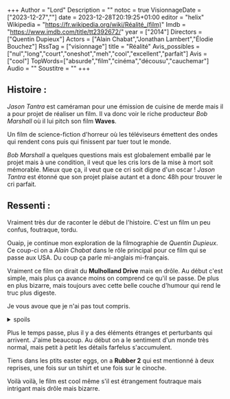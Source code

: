+++
Author = "Lord"
Description = ""
notoc = true
VisionnageDate = ["2023-12-27",""]
date = 2023-12-28T20:19:25+01:00
editor = "helix"
Wikipedia = "https://fr.wikipedia.org/wiki/Réalité_(film)"
Imdb = "https://www.imdb.com/title/tt2392672/"
year = ["2014"]
Directors = ["Quentin Dupieux"]
Actors = ["Alain Chabat","Jonathan Lambert","Élodie Bouchez"]
RssTag = ["visionnage"]
title = "Réalité"
Avis_possibles = ["nul","long","court","oneshot","meh","cool","excellent","parfait"]
Avis = ["cool"] 
TopWords=["absurde","film","cinéma","décousu","cauchemar"]
Audio = ""
Soustitre = ""
+++
## Histoire : 
*Jason Tantra* est caméraman pour une émission de cuisine de merde mais il a pour projet de réaliser un film.
Il va donc voir le riche producteur *Bob Marshall* où il lui pitch son film **Waves**.

Un film de science-fiction d'horreur où les téléviseurs émettent des ondes qui rendent cons puis qui finissent par tuer tout le monde.

*Bob Marshall* a quelques questions mais est globalement emballé par le projet mais à une condition, il veut que les cris lors de la mise à mort soit mémorable.
Mieux que ça, il veut que ce cri soit digne d'un oscar !
*Jason Tantra* est étonné que son projet plaise autant et a donc 48h pour trouver le cri parfait.

## Ressenti :
Vraiment très dur de raconter le début de l'histoire.
C'est un film un peu confus, foutraque, tordu.

Ouaip, je continue mon exploration de la filmographie de *Quentin Dupieux*.
Ce coup-ci on a *Alain Chabat* dans le rôle principal pour ce film qui se passe aux USA.
Du coup ça parle mi-anglais mi-français.

Vraiment ce film on dirait du **Mulholland Drive** mais en drôle.
Au début c'est simple, mais plus ça avance moins on comprend ce qu'il se passe.
De plus en plus bizarre, mais toujours avec cette belle couche d'humour qui rend le truc plus digeste.

Je vous avoue que je n'ai pas tout compris.

<details><summary>spoils</summary>

Bon, au bout d'un moment il s'avère qu'il y a plusieurs *Alain Chabat*.
Parceque … heu … je sais pas.

On se rencontre que le présentateur de l'émission de cuisine serait ptet également le personnage d'*Alain Chabat*.
Je sais pas non plus pourquoi ?

J'en ai pas parlé, mais le producteur de film bosse avec un autre réal (*Zog*) qui serait en train de faire un film qui suit une ptite fille.
Cette petite accompagne son père à la chasse et ce dernier ramène un sanglier.
Une fois à la maison il l'ouvre et sort ses viscères mais la ptite voit passer une cassette VHS dans la boyasse.
Elle demande à ses parents comment ça se fait, mais eux ne l'ont pas vu et l'envoient bouler.

Elle profite d'être seule pour choper la cassette dans la poubelle avec les tripes.
Elle la nettoie et l'embarque avec elle à l'école.
Pendant la récré elle s'infiltre dans une salle avec un magnétoscope et s'aprête à regarder mais se fait choper avant que ça ne démarre.

De retour à la maison, elle a enfin l'occasion de visionner cette cassette récupérée dans le sanglier.
Et là, elle voit le personnage d'*Alain Chabat* dans la vraie vie…
o__o

D'ailleurs un autre élément étrange c'est que bon *Alain Chabat* a son film en tête et devrait bientôt commencer la préprod de son film.
Mais à un moment il se rend au cinéma et … bha il tombe pile sur son film.
C'est exactement ce qu'il avait en tête.
Son film a été réalisé par quelqu'un d'autre que lui.

</details>

Plus le temps passe, plus il y a des éléments étranges et perturbants qui arrivent.
J'aime beaucoup.
Au début on a le sentiment d'un monde très normal, mais petit à petit les détails farfelus s'accumulent.

Tiens dans les ptits easter eggs, on a **Rubber 2** qui est mentionné à deux reprises, une fois sur un tshirt et une fois sur le cinoche.

Voilà voilà, le film est cool même s'il est étrangement foutraque mais intrigant mais drôle mais bizarre.
